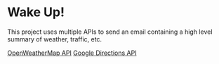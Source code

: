 # Wake Up!

This project uses multiple APIs to send an email containing a high level summary of weather, traffic, etc.

[OpenWeatherMap API](https://openweathermap.org/api)
[Google Directions API](https://developers.google.com/maps/documentation/directions/overview)